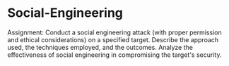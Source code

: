 # Social-Engineering
Assignment: Conduct a social engineering attack (with proper permission and ethical considerations) on a specified target. Describe the approach used, the techniques employed, and the outcomes. Analyze the effectiveness of social engineering in compromising the target's security.
